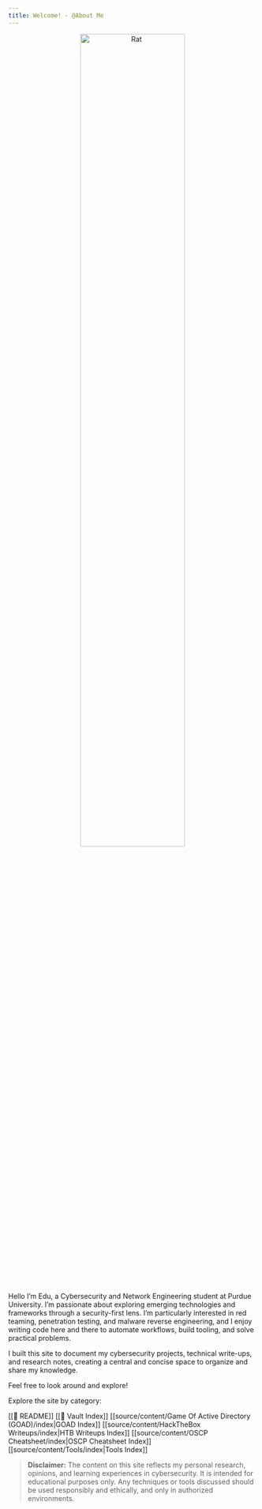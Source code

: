 ```yaml
---
title: Welcome! - @About Me
---
```


<p align="center">
  <img src="/img/rat.png" alt="Rat" width="65%">
</p>

Hello I’m Edu, a Cybersecurity and Network Engineering student at Purdue University. I’m passionate about exploring emerging technologies and frameworks through a security-first lens. I’m particularly interested in red teaming, penetration testing, and malware reverse engineering, and I enjoy writing code here and there to automate workflows, build tooling, and solve practical problems.

I built this site to document my cybersecurity projects, technical write-ups, and research notes, creating a central and concise space to organize and share my knowledge.


Feel free to look around and explore!

Explore the site by category:

[[🧭 README]]
[[🏦 Vault Index]]
[[source/content/Game Of Active Directory (GOAD)/index|GOAD Index]]
[[source/content/HackTheBox Writeups/index|HTB Writeups Index]]
[[source/content/OSCP Cheatsheet/index|OSCP Cheatsheet Index]]
[[source/content/Tools/index|Tools Index]]


> **Disclaimer:** The content on this site reflects my personal research, opinions, and learning experiences in cybersecurity. It is intended for educational purposes only. Any techniques or tools discussed should be used responsibly and ethically, and only in authorized environments.
